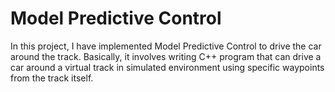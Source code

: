 # Model Predictive Control 
In this project, I have implemented Model Predictive Control to drive the car around the track. Basically, it involves writing C++ program that can drive a car around a virtual track in simulated environment using specific waypoints from the track itself.
